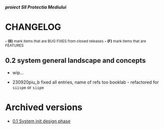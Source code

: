 ***proiect SII Protectia Mediului***



# CHANGELOG

<small>**- (B)** mark items that are BUG FIXES from closed releases</small>
<small>**- (F)** mark items that are FEATURES</small>


## 0.2 system general landscape and concepts

* wip...

* 230920piu_b fixed all entries, name of refs too booklab - refactored for `siispm` or `siipm`




















# Archived versions

* [0.1 System init design phase](versions_history/CHANGELOG_0.1.md)




